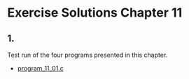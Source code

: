 # Exercise Solutions Chapter 11 #
## 1. ##
Test run of the four programs presented in this chapter.  
- [program_11_01.c](Exercise_01/Program_11_01/program_11_01.c)  